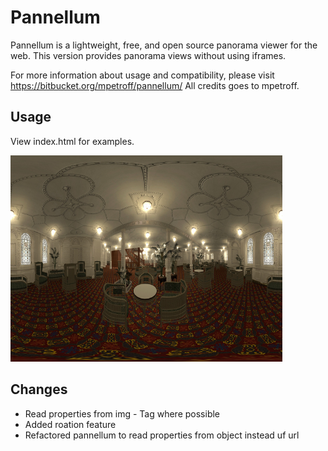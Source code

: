 Pannellum
=========

Pannellum is a lightweight, free, and open source panorama viewer for the web. This version provides panorama views without
using iframes.

For more information about usage and compatibility, please visit https://bitbucket.org/mpetroff/pannellum/
All credits goes to mpetroff.

Usage
-----

View index.html for examples.

<html>
<head>
<!-- ... -->
<script>
new Pannellum({
    id:'panoramaOne',
    autoload:"yes",
    showFullToggle:true,
    showZoom:true,
    rotation:{
    direction:"right",
        speed:0.10
    },
    author:"Clément d’Esparbès",
    license:3
});
</script>
<!-- ... -->
</head>

<body>
<!-- ... -->
<img src="1_10.jpg" id="panoramaOne" width="435" height="330" title="Reception room"/>
<!-- ... -->
</body>
</html>

Changes
-------
* Read properties from img - Tag where possible
* Added roation feature
* Refactored pannellum to read properties from object instead uf url
